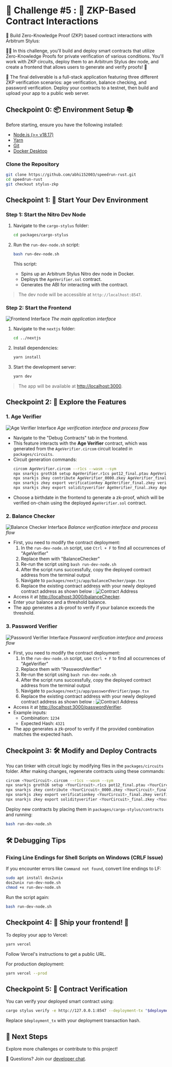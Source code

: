 # 🚩 Challenge #5 : 🔐 ZKP-Based Contract Interactions

🎫 Build Zero-Knowledge Proof (ZKP) based contract interactions with Arbitrum Stylus:

👷‍♀️ In this challenge, you'll build and deploy smart contracts that utilize Zero-Knowledge Proofs for private verification of various conditions. You'll work with ZKP circuits, deploy them to an Arbitrum Stylus dev node, and create a frontend that allows users to generate and verify proofs! 🚀

🌟 The final deliverable is a full-stack application featuring three different ZKP verification scenarios: age verification, balance checking, and password verification. Deploy your contracts to a testnet, then build and upload your app to a public web server.


## Checkpoint 0: 📦 Environment Setup 📚

Before starting, ensure you have the following installed:

- [Node.js (>= v18.17)](https://nodejs.org/en/download/)
- [Yarn](https://classic.yarnpkg.com/en/docs/install/)
- [Git](https://git-scm.com/downloads)
- [Docker Desktop](https://www.docker.com/products/docker-desktop)

### Clone the Repository

```bash
git clone https://github.com/abhi152003/speedrun-rust.git
cd speedrun-rust
git checkout stylus-zkp
```

## Checkpoint 1: 🚀 Start Your Dev Environment

### Step 1: Start the Nitro Dev Node

1. Navigate to the `cargo-stylus` folder:
   ```bash
   cd packages/cargo-stylus
   ```

2. Run the `run-dev-node.sh` script:
   ```bash
   bash run-dev-node.sh
   ```
   This script:
   - Spins up an Arbitrum Stylus Nitro dev node in Docker.
   - Deploys the `AgeVerifier.sol` contract.
   - Generates the ABI for interacting with the contract.

> The dev node will be accessible at `http://localhost:8547`.

### Step 2: Start the Frontend

![Frontend Interface](images/frontend-interface.png)
*The main application interface*

1. Navigate to the `nextjs` folder:
   ```bash
   cd ../nextjs
   ```

2. Install dependencies:
   ```bash
   yarn install
   ```

3. Start the development server:
   ```bash
   yarn dev
   ```

> The app will be available at [http://localhost:3000](http://localhost:3000).

## Checkpoint 2: 💫 Explore the Features

### 1. Age Verifier

![Age Verifier Interface](images/age-verifier.png)
*Age verification interface and process flow*

- Navigate to the "Debug Contracts" tab in the frontend.
- This feature interacts with the **Age Verifier** contract, which was generated from the `AgeVerifier.circom` circuit located in `packages/circuits`.
- Circuit generation commands:
  ```bash
  circom AgeVerifier.circom --r1cs --wasm --sym
  npx snarkjs groth16 setup AgeVerifier.r1cs pot12_final.ptau AgeVerifier_0000.zkey
  npx snarkjs zkey contribute AgeVerifier_0000.zkey AgeVerifier_final.zkey --name="Contributor" -v
  npx snarkjs zkey export verificationkey AgeVerifier_final.zkey verification_key.json
  npx snarkjs zkey export solidityverifier AgeVerifier_final.zkey AgeVerifier.sol
  ```
- Choose a birthdate in the frontend to generate a zk-proof, which will be verified on-chain using the deployed `AgeVerifier.sol` contract.

### 2. Balance Checker

![Balance Checker Interface](images/balance-checker.png)
*Balance verification interface and process flow*

- First, you need to modify the contract deployment:
  1. In the `run-dev-node.sh` script, use `Ctrl + F` to find all occurrences of "AgeVerifier"
  2. Replace them with "BalanceChecker"
  3. Re-run the script using `bash run-dev-node.sh`
  4. After the script runs successfully, copy the deployed contract address from the terminal output
  5. Navigate to `packages/nextjs/app/balanceChecker/page.tsx`
  6. Replace the existing contract address with your newly deployed contract address as shown below :
  ![Contract Address](images/contract-address.png)
- Access it at [http://localhost:3000/balanceChecker](http://localhost:3000/balanceChecker).
- Enter your balance and a threshold balance.
- The app generates a zk-proof to verify if your balance exceeds the threshold.

### 3. Password Verifier

![Password Verifier Interface](images/password-verifier.png)
*Password verification interface and process flow*

- First, you need to modify the contract deployment:
  1. In the `run-dev-node.sh` script, use `Ctrl + F` to find all occurrences of "AgeVerifier"
  2. Replace them with "PasswordVerifier"
  3. Re-run the script using `bash run-dev-node.sh`
  4. After the script runs successfully, copy the deployed contract address from the terminal output
  5. Navigate to `packages/nextjs/app/passwordVerifier/page.tsx`
  6. Replace the existing contract address with your newly deployed contract address as shown below : 
  ![Contract Address](images/contract-address.png)
- Access it at [http://localhost:3000/passwordVerifier](http://localhost:3000/passwordVerifier).
- Example inputs:
  - Combination: `1234`
  - Expected Hash: `4321`
- The app generates a zk-proof to verify if the provided combination matches the expected hash.

## Checkpoint 3: 🛠 Modify and Deploy Contracts

You can tinker with circuit logic by modifying files in the `packages/circuits` folder. After making changes, regenerate contracts using these commands:

```bash
circom <YourCircuit>.circom --r1cs --wasm --sym
npx snarkjs groth16 setup <YourCircuit>.r1cs pot12_final.ptau <YourCircuit>_0000.zkey
npx snarkjs zkey contribute <YourCircuit>_0000.zkey <YourCircuit>_final.zkey --name="Contributor" -v
npx snarkjs zkey export verificationkey <YourCircuit>_final.zkey verification_key.json
npx snarkjs zkey export solidityverifier <YourCircuit>_final.zkey <YourCircuit>.sol
```

Deploy new contracts by placing them in `packages/cargo-stylus/contracts` and running:

```bash
bash run-dev-node.sh
```

## 🛠️ Debugging Tips

### Fixing Line Endings for Shell Scripts on Windows (CRLF Issue)

If you encounter errors like `Command not found`, convert line endings to LF:

```bash
sudo apt install dos2unix
dos2unix run-dev-node.sh
chmod +x run-dev-node.sh
```

Run the script again:
```bash
bash run-dev-node.sh
```

## Checkpoint 4: 🚢 Ship your frontend! 🚁

To deploy your app to Vercel:

```bash
yarn vercel
```

Follow Vercel's instructions to get a public URL.

For production deployment:
```bash
yarn vercel --prod
```

## Checkpoint 5: 📜 Contract Verification

You can verify your deployed smart contract using:

```bash
cargo stylus verify -e http://127.0.0.1:8547 --deployment-tx "$deployment_tx"
```

Replace `$deployment_tx` with your deployment transaction hash.

## 🏁 Next Steps

Explore more challenges or contribute to this project!

💬 Questions? Join our [developer chat](https://t.me/joinchat/F7nCRK3kI93PoCOk).